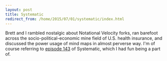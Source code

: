 ```yaml
---
layout: post
title: Systematic
redirect_from: /home/2015/07/01/systematic/index.html
---
```

<p>Brett and I rambled nostalgic about Notational Velocity forks, ran barefoot across the socio-political-economic mine field of U.S. health insurance, and discussed the power usage of mind maps in almost perverse way. I'm of course referring to <a href="http://www.esn.fm/systematic/143">episode 143</a> of Systematic, which I had fun being a part of. </p>
